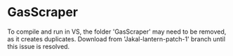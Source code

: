# GasScraper

To compile and run in VS, the folder 'GasScraper' may need to be removed, as it creates duplicates.
Download from 'Jakal-lantern-patch-1' branch until this issue is resolved.
